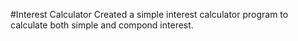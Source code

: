 #Interest Calculator
Created a simple interest calculator program to calculate both simple and compond interest.
